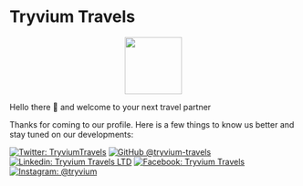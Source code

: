 # Tryvium Travels

<center>
    <img src="/profile/assets/tryvium-logo.png" height="100" width="100" />
</center>

Hello there 👋 and welcome to your next travel partner

Thanks for coming to our profile. Here is a few things to know us better and stay tuned on our developments:

[![Twitter: TryviumTravels](https://img.shields.io/twitter/follow/TryviumTravels?style=social)](https://twitter.com/TryviumTravels)
[![GitHub @tryvium-travels](https://img.shields.io/github/followers/saniales?label=follow&style=social)](https://github.com/tryvium-travels)
[![Linkedin: Tryvium Travels LTD](https://img.shields.io/badge/-Tryvium%20Travels%20LTD-blue?style=flat-square&logo=Linkedin&logoColor=white&link=https://linkedin.com/company/tryvium-travels-ltd)](https://linkedin.com/company/tryvium-travels-ltd)
[![Facebook: Tryvium Travels](https://img.shields.io/badge/-Tryvium%20Travels-blue?style=flat-square&logo=Facebook&logoColor=white&link=https://facebook.com/TryviumTravels)](https://facebook.com/TryviumTravels)
[![Instagram: @tryvium](https://img.shields.io/badge/-tryvium-purple?style=flat-square&logo=Instagram&logoColor=white&link=https://instagram.com/tryvium)](https://instagram.com/tryvium)
